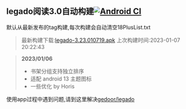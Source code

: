 ## legado阅读3.0自动构建[![Android CI](https://github.com/10bits/gedoor-Build/workflows/Android%20CI/badge.svg)](https://github.com/10bits/gedoor-Build/actions)

默认从最新发布的tag构建,每次构建会自动清空18PlusList.txt

> 最新构建下载:[legado-3.23.010719.apk](https://github.com/crby2333/gedoor-Build/releases/download/legado-3.23.010719/legado-3.23.010719.apk) 上次构建时间:2023-01-07 20:22:43
<!--start-->
> **2023/01/06**
> 
> * 书架分组支持独立排序
> * 适配 android 13 主题图标
> * 一些优化 by Horis
<!--end-->
  
使用app过程中遇到问题,请到这里解决[gedoor/legado](https://github.com/gedoor/legado/issues)

